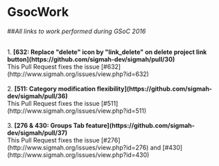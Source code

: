 # GsocWork
##<i>All links to work performed during GSoC 2016</i>

<br>
1. <b>[632: Replace "delete" icon by "link_delete" on delete project link button](https://github.com/sigmah-dev/sigmah/pull/30)</b>
      <br>This Pull Request fixes the issue [#632](http://www.sigmah.org/issues/view.php?id=632)
<br><br>
2. <b>[511: Category modification flexibility](https://github.com/sigmah-dev/sigmah/pull/36)</b>
      <br>This Pull Request fixes the issue [#511](http://www.sigmah.org/issues/view.php?id=511)
<br><br>
3. <b>[276 & 430: Groups Tab feature](https://github.com/sigmah-dev/sigmah/pull/37)</b>
      <br>This Pull Request fixes the issue [#276](http://www.sigmah.org/issues/view.php?id=276) and [#430](http://www.sigmah.org/issues/view.php?id=430)
<br>
